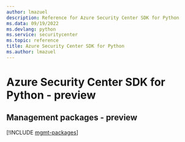 ```yaml
---
author: lmazuel
description: Reference for Azure Security Center SDK for Python
ms.data: 09/19/2022
ms.devlang: python
ms.service: securitycenter
ms.topic: reference
title: Azure Security Center SDK for Python
ms.author: lmazuel
---
```

# Azure Security Center SDK for Python - preview

## Management packages - preview
[!INCLUDE [mgmt-packages](security-center-mgmt-index.md)]